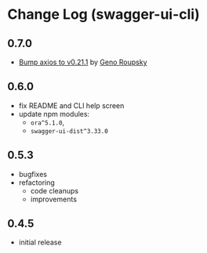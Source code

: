 # Change Log (swagger-ui-cli)

## 0.7.0

* [Bump axios to v0.21.1](https://github.com/egodigital/swagger-ui-cli/pull/1) by [Geno Roupsky](https://github.com/groupsky)

## 0.6.0

* fix README and CLI help screen
* update npm modules:
  * `ora^5.1.0`,
  * `swagger-ui-dist^3.33.0`

## 0.5.3

* bugfixes
* refactoring
  * code cleanups
  * improvements

## 0.4.5

* initial release
